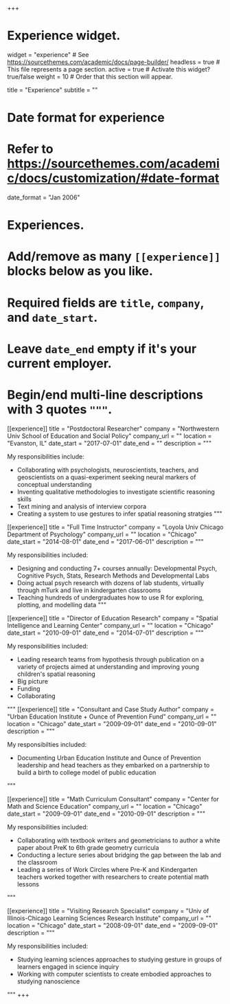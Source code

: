 +++
# Experience widget.
widget = "experience"  # See https://sourcethemes.com/academic/docs/page-builder/
headless = true  # This file represents a page section.
active = true  # Activate this widget? true/false
weight = 10  # Order that this section will appear.

title = "Experience"
subtitle = ""

# Date format for experience
#   Refer to https://sourcethemes.com/academic/docs/customization/#date-format
date_format = "Jan 2006"

# Experiences.
#   Add/remove as many `[[experience]]` blocks below as you like.
#   Required fields are `title`, `company`, and `date_start`.
#   Leave `date_end` empty if it's your current employer.
#   Begin/end multi-line descriptions with 3 quotes `"""`.
[[experience]]
  title = "Postdoctoral Researcher"
  company = "Northwestern Univ School of Education and Social Policy"
  company_url = ""
  location = "Evanston, IL"
  date_start = "2017-07-01"
  date_end = ""
  description = """

  My responsibilities include: 
  
  * Collaborating with psychologists, neuroscientists, teachers, and geoscientists on a quasi-experiment seeking neural markers of conceptual understanding
  * Inventing qualitative methodologies to investigate scientific reasoning skills
  * Text mining and analysis of interview corpora
  * Creating a system to use gestures to infer spatial reasoning stratgies
  """

[[experience]]
  title = "Full Time Instructor"
  company = "Loyola Univ Chicago Department of Psychology"
  company_url = ""
  location = "Chicago"
  date_start = "2014-08-01"
  date_end = "2017-06-01"
  description = """

  My responsibilities included:
  * Designing and conducting 7+ courses annually: Developmental Psych, Cognitive Psych, Stats, Research Methods and Developmental Labs
  * Doing actual psych research with dozens of lab students, virtually through mTurk and live in kindergarten classrooms
  * Teaching hundreds of undergraduates how to use R for exploring, plotting, and modelling data
  """

[[experience]]
  title = "Director of Education Research"
  company = "Spatial Intelligence and Learning Center"
  company_url = ""
  location = "Chicago"
  date_start = "2010-09-01"
  date_end = "2014-07-01"
  description = """
  
  My responsibilities included:
  * Leading research teams from hypothesis through publication on a variety of projects aimed at understanding and improving young children's spatial reasoning
  * Big picture
  * Funding
  * Collaborating

  
  """
   [[experience]]
  title = "Consultant and Case Study Author"
  company = "Urban Education Institute + Ounce of Prevention Fund"
  company_url = ""
  location = "Chicago"
  date_start = "2009-09-01"
  date_end = "2010-09-01"
  description = """
  
  My responsibilties included:
  * Documenting Urban Education Institute and Ounce of Prevention leadership and head teachers as they embarked on a partnership to build a birth to college model of public education
  
  """
  
  [[experience]]
  title = "Math Curriculum Consultant"
  company = "Center for Math and Science Education"
  company_url = ""
  location = "Chicago"
  date_start = "2009-09-01"
  date_end = "2010-09-01"
  description = """
  
  My responsibilities included:
  * Collaborating with textbook writers and geometricians to author a white paper about PreK to 6th grade geometry curricula
  * Conducting a lecture series about bridging the gap between the lab and the classroom 
  * Leading a series of Work Circles where Pre-K and Kindergarten teachers worked together with researchers to create potential math lessons 
  
  """
  
  [[experience]]
  title = "Visiting Research Specialist"
  company = "Univ of Illinois-Chicago Learning Sciences Research Institute"
  company_url = ""
  location = "Chicago"
  date_start = "2008-09-01"
  date_end = "2009-09-01"
  description = """
  
  My responsibilities included:
  * Studying learning sciences approaches to studying gesture in groups of learners engaged in science inquiry
  * Working with computer scientists to create embodied approaches to studying nanoscience
  
  """
+++

